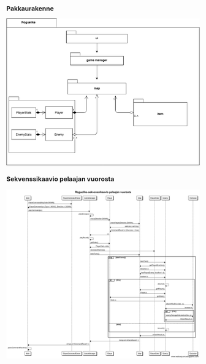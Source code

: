 ### Pakkaurakenne

![alt text](https://github.com/konstakallama/otm-harjoitustyo/blob/master/Roguelike/dokumentaatio/arkkitehtuuri.png)


### Sekvenssikaavio pelaajan vuorosta

![alt text](https://github.com/konstakallama/otm-harjoitustyo/blob/master/Roguelike/dokumentaatio/sekvenssikaavio.png)